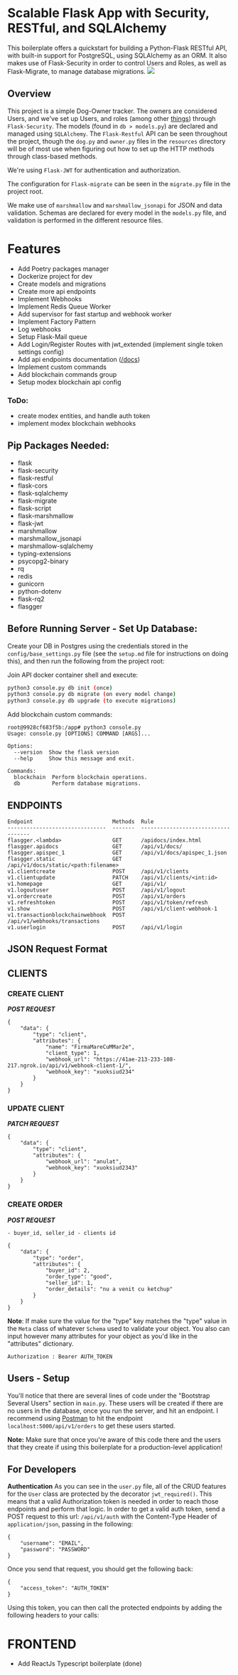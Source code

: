 # Scalable Flask App with Security, RESTful, and SQLAlchemy
This boilerplate offers a quickstart for building a Python-Flask RESTful API, with built-in support for PostgreSQL, using SQLAlchemy as an ORM. It also makes use of Flask-Security in order to control Users and Roles, as well as Flask-Migrate, to manage database migrations.
<img src="./sample.png">
## Overview

This project is a simple Dog-Owner tracker. The owners are considered Users, and we've set up Users, and roles (among other [things](https://pythonhosted.org/Flask-Security/features.html)) through ```Flask-Security```. The models (found in ```db > models.py```) are declared and managed using ```SQLAlchemy```. The ```Flask-Restful``` API can be seen throughout the project, though the ```dog.py``` and ```owner.py``` files in the ```resources``` directory will be of most use when figuring out how to set up the HTTP methods through class-based methods.

We're using ```Flask-JWT``` for authentication and authorization.

The configuration for ```Flask-migrate``` can be seen in the ```migrate.py``` file in the project root.

We make use of ```marshmallow``` and ```marshmallow_jsonapi``` for JSON and data validation. Schemas are declared for every model in the ```models.py``` file, and validation is performed in the different resource files.

# Features

- Add Poetry packages manager
- Dockerize project for dev
- Create models and migrations
- Create more api endpoints
- Implement Webhooks
- Implement Redis Queue Worker
- Add supervisor for fast startup and webhook worker
- Implement Factory Pattern
- Log webhooks
- Setup Flask-Mail queue 
- Add Login/Register Routes with jwt_extended (implement single token settings config)
- Add api endpoints documentation (<a href="/api/v1/docs">/docs</a>)
- Implement custom commands
- Add blockchain commands group
- Setup modex blockchain api config

### ToDo:

- create modex entities, and handle auth token
- implement modex blockchain webhooks

## Pip Packages Needed:

- flask
- flask-security
- flask-restful
- flask-cors
- flask-sqlalchemy
- flask-migrate
- flask-script
- flask-marshmallow 
- flask-jwt
- marshmallow
- marshmallow_jsonapi
- marshmallow-sqlalchemy
- typing-extensions
- psycopg2-binary
- rq
- redis
- gunicorn
- python-dotenv
- flask-rq2
- flasgger 

## Before Running Server - Set Up Database:

Create your DB in Postgres using the credentials stored in the ```config/base_settings.py``` file (see the ```setup.md``` file for instructions on doing this), and then run the following from the project root:

Join API docker container shell and execute:

```bash
python3 console.py db init (once)
python3 console.py db migrate (on every model change)
python3 console.py db upgrade (to execute migrations)
```

Add blockchain custom commands:

```
root@9928cf683f5b:/app# python3 console.py 
Usage: console.py [OPTIONS] COMMAND [ARGS]...

Options:
  --version  Show the flask version
  --help     Show this message and exit.

Commands:
  blockchain  Perform blockchain operations.
  db          Perform database migrations.
```

## ENDPOINTS
```
Endpoint                         Methods  Rule
-------------------------------  -------  -----------------------------------
flasgger.<lambda>                GET      /apidocs/index.html
flasgger.apidocs                 GET      /api/v1/docs/
flasgger.apispec_1               GET      /api/v1/docs/apispec_1.json
flasgger.static                  GET      /api/v1/docs/static/<path:filename>
v1.clientcreate                  POST     /api/v1/clients
v1.clientupdate                  PATCH    /api/v1/clients/<int:id>
v1.homepage                      GET      /api/v1/
v1.logoutuser                    POST     /api/v1/logout
v1.ordercreate                   POST     /api/v1/orders
v1.refreshtoken                  POST     /api/v1/token/refresh
v1.show                          POST     /api/v1/client-webhook-1
v1.transactionblockchainwebhook  POST     /api/v1/webhooks/transactions
v1.userlogin                     POST     /api/v1/login
```
## JSON Request Format 

## CLIENTS

### CREATE CLIENT
***POST REQUEST***
```
{
    "data": {
        "type": "client",
        "attributes": {
            "name": "FirmaMareCuMMar2e",
            "client_type": 1,
            "webhook_url": "https://41ae-213-233-108-217.ngrok.io/api/v1/webhook-client-1/",
            "webhook_key": "xuoksiud234"
        }
    }
}
```
### UPDATE CLIENT
***PATCH REQUEST***
```
{
    "data": {
        "type": "client",
        "attributes": {
            "webhook_url": "anulat",
            "webhook_key": "xuoksiud2343"
        }
    }
}
```
### CREATE ORDER
***POST REQUEST***
```
- buyer_id, seller_id - clients id

{
    "data": {
        "type": "order",
        "attributes": {
            "buyer_id": 2, 
            "order_type": "good",
            "seller_id": 1,
            "order_details": "nu a venit cu ketchup"
        }
    }
}

```

**Note**: If make sure the value for the "type" key matches the "type" value in the ```Meta``` class of whatever ```Schema``` used to validate your object. You also can input however many attributes for your object as you'd like in the "attributes" dictionary.

```
Authorization : Bearer AUTH_TOKEN
```

## Users - Setup

You'll notice that there are several lines of code under the "Bootstrap Several Users" section in ```main.py```. These users will be created if there are no users in the database, once you run the server, and hit an endpoint. I recommend using [Postman](https://www.getpostman.com/) to hit the endpoint ```localhost:5000/api/v1/orders``` to get these users started.

**Note:** Make sure that once you're aware of this code there and the users that they create if using this boilerplate for a production-level application!


## For Developers 

**Authentication**
As you can see in  the ```user.py``` file, all of the CRUD features for the ```User``` class are protected by the decorator ```jwt_required()```. This means that a valid Authorization token is needed in order to reach those endpoints and perform that logic. In order to get a valid auth token, send a POST request to this url: ```/api/v1/auth``` with the Content-Type Header of ```application/json```, passing in the following:

```
{
    "username": "EMAIL",
    "password": "PASSWORD"
}
```

Once you send that request, you should get the following back:

```
{
    "access_token": "AUTH_TOKEN"
}
```

Using this token, you can then call the protected endpoints by adding the following headers to your calls:


# FRONTEND

- Add ReactJs Typescript boilerplate (done)